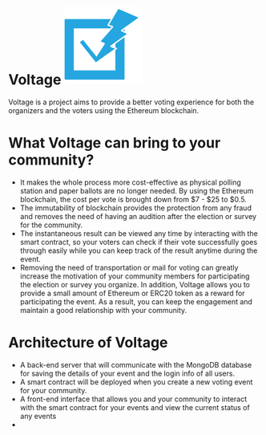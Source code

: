 # Voltage ![logo](./front_end/src/images/icon.png)
Voltage is a project aims to provide a better voting experience for both the organizers and the voters using the 
Ethereum blockchain. 

# What Voltage can bring to your community?
- It makes the whole process more cost-effective as physical polling station and paper ballots are no longer needed. 
  By using the Ethereum blockchain, the cost per vote is brought down from $7 - $25 to $0.5.
- The immutability of blockchain provides the protection from any fraud and removes the need of having an audition after
  the election or survey for the community.
- The instantaneous result can be viewed any time by interacting with the smart contract, so your voters can check if 
  their vote successfully goes through easily while you can keep track of the result anytime during the event.
- Removing the need of transportation or mail for voting can greatly increase the motivation of your community members 
  for participating the election or survey you organize. In addition, Voltage allows you to provide a small amount of 
  Ethereum or ERC20 token as a reward for participating the event. As a result, you can keep the engagement and maintain
  a good relationship with your community.

# Architecture of Voltage
- A back-end server that will communicate with the MongoDB database for saving the details of your event and the login
  info of all users.
- A smart contract will be deployed when you create a new voting event for your community.
- A front-end interface that allows you and your community to interact with the smart contract for your events and view 
  the current status of any events
- 
